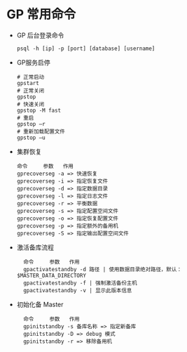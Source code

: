 # GP 常用命令

- GP 后台登录命令

  ```shell
  psql -h [ip] -p [port] [database] [username]
  ```

- GP服务启停

  ```shell
  # 正常启动
  gpstart
  # 正常关闭
  gpstop
  # 快速关闭
  gpstop -M fast
  # 重启
  gpstop –r
  # 重新加载配置文件
  gpstop –u
  ```

- 集群恢复

  ```shell
  命令     参数   作用
  gprecoverseg -a => 快速恢复
  gprecoverseg -i => 指定恢复文件
  gprecoverseg -d => 指定数据目录
  gprecoverseg -l => 指定日志文件
  gprecoverseg -r => 平衡数据
  gprecoverseg -s => 指定配置空间文件
  gprecoverseg -o => 指定恢复配置文件
  gprecoverseg -p => 指定额外的备用机
  gprecoverseg -S => 指定输出配置空间文件
  ```

- 激活备库流程

  ```shell
    命令     参数   作用
    gpactivatestandby -d 路径 | 使用数据目录绝对路径，默认：$MASTER_DATA_DIRECTORY
    gpactivatestandby -f | 强制激活备份主机
    gpactivatestandby -v | 显示此版本信息
  ```

- 初始化备 Master

  ```shell
    命令     参数   作用
    gpinitstandby -s 备库名称 => 指定新备库
    gpinitstandby -D => debug 模式
    gpinitstandby -r => 移除备用机
  ```

  